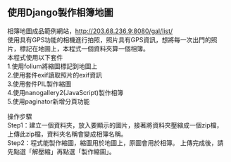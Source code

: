 ## 使用Django製作相簿地圖
相簿地圖成品範例網站，http://203.68.236.9:8080/gal/list/<br>
使用具有GPS功能的相機進行拍照，照片具有GPS資訊，想將每一次出門的照片，標記在地圖上，本程式一個資料夾算一個相簿。<br>
本程式使用以下套件<br>
1.使用folium將縮圖標記到地圖上<br>
2.使用套件exif讀取照片的exif資訊<br>
3.使用套件PIL製作縮圖<br>
4.使用nanogallery2(JavaScript)製作相簿<br>
5.使用paginator新增分頁功能<br>

操作步驟<br>
Step1：建立一個資料夾，放入要顯示的圖片，接著將資料夾壓縮成一個zip檔， 上傳此zip檔，資料夾名稱會變成相簿名稱。<br>
Step2：程式能製作縮圖，縮圖用於地圖上，原圖會用於相簿。 上傳完成後，請先點選「解壓縮」再點選「製作縮圖」。<br>
